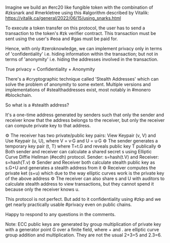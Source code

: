 Imagine we build an #erc20 like fungible token with the combination of #zksnark and #merkletree using this #algorithm described by 
Vitalik: https://vitalik.ca/general/2022/06/15/using_snarks.html

To execute a token transfer on this protocol, the user has to send a transaction to the token's #zk verifier contract. This transaction must 
be sent using the user's #eoa and #gas must be paid for.

Hence, with only #zeroknowledge, we can implement privacy only in terms of 'confidentiality' i.e. hiding information within the transaction; 
but not in terms of 'anonymity' i.e. hiding the addresses involved in 
the transaction.

True privacy = Confidentiality + Anonymity

There's a #cryptographic technique called 'Stealth Addresses' which can solve the problem of anonymity to some extent. Multiple versions and 
implementations of #stealthaddresses exist, most notably in #monero #blockchain.

So what is a #stealth address?

It's a one-time address generated by senders such that only the sender and receiver know that the address belongs to the receiver, but only 
the receiver can compute private key to that address.

⚙️ The receiver has two private/public key pairs: View Keypair (v, V) and Use Keypair (u, U), where V = v·G and U = u·G 
⚙️ The sender generates a temporary key pair (t, T) where T=t.G and reveals public key T publically
⚙️ Both sender and receiver can calculate a shared secret s using Elliptic Curve Diffie Hellman (#ecdh) protocol. Sender: s=hash(t.V) and 
Receiver: s=hash(T.v)
⚙️ Sender and Receiver both calculate stealth public key as s.G+U and generates a stealth address from it
⚙️ Receiver computes the private ket (s+u) which due to the way elliptic curves work is the private key of the above address
⚙️ The receiver can also share s and U with auditors to calculate stealth address to view transactions, but they cannot spend it because only 
the receiver knows u.

This protocol is not perfect. But add to it confidentiality using #zkp and we get nearly practically usable #privacy even on public chains.

Happy to respond to any questions in the comments.

Note: ECC public keys are generated by group multiplication of private key with a generator point G over a finite field, where + and . 
are elliptic curve group addition and multiplication. They are not the usual 2+3=5 and 2.3=6.
